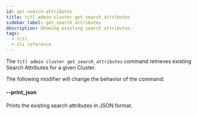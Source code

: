 ```yaml
---
id: get-search-attributes
title: tctl admin cluster get_search_attributes
sidebar_label: get_search_attributes
description: Showing existing search attributes.
tags:
  - tctl
  - cli reference
---
```


The `tctl admin cluster get_search_attributes` command retrieves existing Search Attributes for a given Cluster.

The following modifier will change the behavior of the command:

#### --print_json

Prints the existing search attributes in JSON format.
